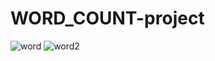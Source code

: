 # WORD_COUNT-project

![word](https://user-images.githubusercontent.com/47191058/76146515-6355b900-60b9-11ea-8927-ff6ca678bc4a.PNG)
![word2](https://user-images.githubusercontent.com/47191058/76146517-651f7c80-60b9-11ea-9bb0-683553bd5068.PNG)

